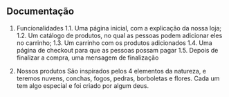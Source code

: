 ## Documentação

1. Funcionalidades
1.1. Uma página inicial, com a explicação da nossa loja;
1.2. Um catálogo de produtos, no qual as pessoas podem adicionar eles no carrinho;
1.3. Um carrinho com os produtos adicionados
1.4. Uma página de checkout para que as pessoas possam pagar
1.5. Depois de finalizar a compra, uma mensagem de finalização
   
3. Nossos produtos
     São inspirados pelos 4 elementos da natureza, e teremos nuvens, conchas, fogos, pedras, borboletas e flores.
     Cada um tem algo especial e foi criado por algum deus.
